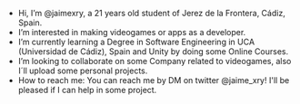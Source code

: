 -  Hi, I’m @jaimexry, a 21 years old student of Jerez de la Frontera, Cádiz, Spain.
-  I’m interested in making videogames or apps as a developer.
-  I’m currently learning a Degree in Software Engineering in UCA (Universidad de Cádiz), Spain and Unity by doing some Online Courses.
-  I’m looking to collaborate on some Company related to videogames, also I´ll upload some personal projects.
-  How to reach me: You can reach me by DM on twitter @jaime_xry! I'll be pleased if I can help in some project.

<!---
jaimexry/jaimexry is a ✨ special ✨ repository because its `README.md` (this file) appears on your GitHub profile.
You can click the Preview link to take a look at your changes.
--->
